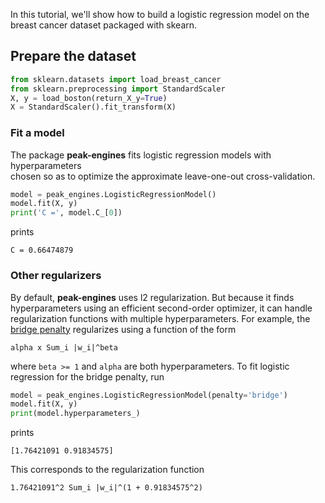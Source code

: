 In this tutorial, we'll show how to build a logistic regression model on the breast cancer dataset
packaged with skearn.

## Prepare the dataset
```python
from sklearn.datasets import load_breast_cancer
from sklearn.preprocessing import StandardScaler
X, y = load_boston(return_X_y=True)
X = StandardScaler().fit_transform(X)
```

### Fit a model
The package **peak-engines** fits logistic regression models with hyperparameters  
chosen so as to optimize the approximate leave-one-out cross-validation.
```python
model = peak_engines.LogisticRegressionModel()
model.fit(X, y)
print('C =', model.C_[0])
```
prints
```
C = 0.66474879
```

### Other regularizers
By default, **peak-engines** uses l2 regularization. But because it finds hyperparameters using
an efficient second-order optimizer, it can handle regularization functions with multiple
hyperparameters. For example, the [bridge penalty](https://amstat.tandfonline.com/doi/abs/10.1080/10618600.1998.10474784) regularizes using a function of the form
```
alpha x Sum_i |w_i|^beta
```
where `beta >= 1` and `alpha` are both hyperparameters. To fit logistic regression for the bridge
penalty, run
```python
model = peak_engines.LogisticRegressionModel(penalty='bridge')
model.fit(X, y)
print(model.hyperparameters_)
```
prints
```
[1.76421091 0.91834575]
```
This corresponds to the regularization function
```
1.76421091^2 Sum_i |w_i|^(1 + 0.91834575^2)
```
